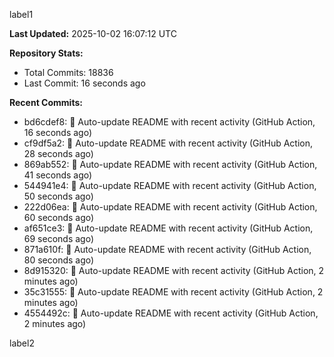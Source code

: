 
label1 
<!-- ACTIVITY_START -->
**Last Updated:** 2025-10-02 16:07:12 UTC

**Repository Stats:**
- Total Commits: 18836
- Last Commit: 16 seconds ago

**Recent Commits:**
- bd6cdef8: 🤖 Auto-update README with recent activity (GitHub Action, 16 seconds ago)
- cf9df5a2: 🤖 Auto-update README with recent activity (GitHub Action, 28 seconds ago)
- 869ab552: 🤖 Auto-update README with recent activity (GitHub Action, 41 seconds ago)
- 544941e4: 🤖 Auto-update README with recent activity (GitHub Action, 50 seconds ago)
- 222d06ea: 🤖 Auto-update README with recent activity (GitHub Action, 60 seconds ago)
- af651ce3: 🤖 Auto-update README with recent activity (GitHub Action, 69 seconds ago)
- 871a610f: 🤖 Auto-update README with recent activity (GitHub Action, 80 seconds ago)
- 8d915320: 🤖 Auto-update README with recent activity (GitHub Action, 2 minutes ago)
- 35c31555: 🤖 Auto-update README with recent activity (GitHub Action, 2 minutes ago)
- 4554492c: 🤖 Auto-update README with recent activity (GitHub Action, 2 minutes ago)
<!-- ACTIVITY_END -->

label2
